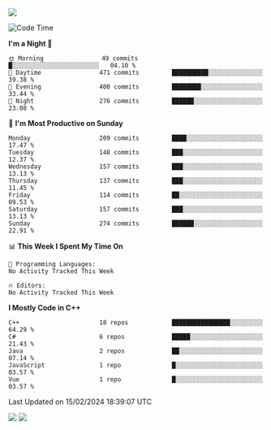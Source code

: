 ![](https://komarev.com/ghpvc/?username=lilpidgey&color=red)
<!--START_SECTION:waka-->
![Code Time](http://img.shields.io/badge/Code%20Time-1%2C491%20hrs%2018%20mins-blue)

**I'm a Night 🦉** 

```text
🌞 Morning                49 commits          █░░░░░░░░░░░░░░░░░░░░░░░░   04.10 % 
🌆 Daytime                471 commits         ██████████░░░░░░░░░░░░░░░   39.38 % 
🌃 Evening                400 commits         ████████░░░░░░░░░░░░░░░░░   33.44 % 
🌙 Night                  276 commits         ██████░░░░░░░░░░░░░░░░░░░   23.08 % 
```
📅 **I'm Most Productive on Sunday** 

```text
Monday                   209 commits         ████░░░░░░░░░░░░░░░░░░░░░   17.47 % 
Tuesday                  148 commits         ███░░░░░░░░░░░░░░░░░░░░░░   12.37 % 
Wednesday                157 commits         ███░░░░░░░░░░░░░░░░░░░░░░   13.13 % 
Thursday                 137 commits         ███░░░░░░░░░░░░░░░░░░░░░░   11.45 % 
Friday                   114 commits         ██░░░░░░░░░░░░░░░░░░░░░░░   09.53 % 
Saturday                 157 commits         ███░░░░░░░░░░░░░░░░░░░░░░   13.13 % 
Sunday                   274 commits         ██████░░░░░░░░░░░░░░░░░░░   22.91 % 
```


📊 **This Week I Spent My Time On** 

```text
💬 Programming Languages: 
No Activity Tracked This Week

🔥 Editors: 
No Activity Tracked This Week
```

**I Mostly Code in C++** 

```text
C++                      18 repos            ████████████████░░░░░░░░░   64.29 % 
C#                       6 repos             █████░░░░░░░░░░░░░░░░░░░░   21.43 % 
Java                     2 repos             ██░░░░░░░░░░░░░░░░░░░░░░░   07.14 % 
JavaScript               1 repo              █░░░░░░░░░░░░░░░░░░░░░░░░   03.57 % 
Vue                      1 repo              █░░░░░░░░░░░░░░░░░░░░░░░░   03.57 % 
```




 Last Updated on 15/02/2024 18:39:07 UTC
<!--END_SECTION:waka-->
![](https://hit.yhype.me/github/profile?user_id=42968544)
![](https://komarev.com/ghpvc/?lilpidgey)
